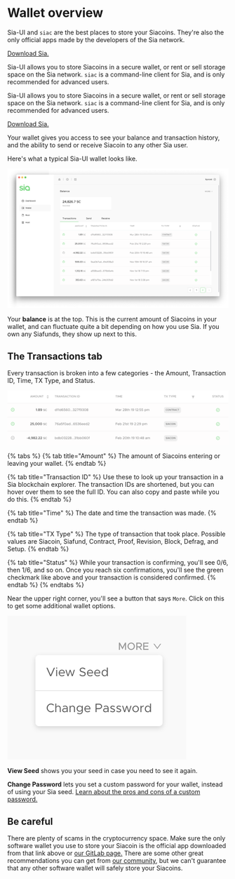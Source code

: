 # Wallet overview

Sia-UI and `siac` are the best places to store your Siacoins. They're also the only official apps made by the developers of the Sia network.

[Download Sia.](http://sia.tech/get-started)

Sia-UI allows you to store Siacoins in a secure wallet, or rent or sell storage space on the Sia network. `siac` is a command-line client for Sia, and is only recommended for advanced users.

Sia-UI allows you to store Siacoins in a secure wallet, or rent or sell storage space on the Sia network. `siac` is a command-line client for Sia, and is only recommended for advanced users.

[Download Sia.](http://sia.tech/get-started)

Your wallet gives you access to see your balance and transaction history, and the ability to send or receive Siacoin to any other Sia user.

Here's what a typical Sia-UI wallet looks like.

![](../.gitbook/assets/send-1.png)

Your **balance** is at the top. This is the current amount of Siacoins in your wallet, and can fluctuate quite a bit depending on how you use Sia. If you own any Siafunds, they show up next to this.

## The Transactions tab

Every transaction is broken into a few categories - the Amount, Transaction ID, Time, TX Type, and Status.

![In this example, you can see three transactions.](../.gitbook/assets/wallet-1.png)

{% tabs %}
{% tab title="Amount" %}
The amount of Siacoins entering or leaving your wallet.
{% endtab %}

{% tab title="Transaction ID" %}
Use these to look up your transaction in a Sia blockchain explorer. The transaction IDs are shortened, but you can hover over them to see the full ID. You can also copy and paste while you do this.
{% endtab %}

{% tab title="Time" %}
The date and time the transaction was made.
{% endtab %}

{% tab title="TX Type" %}
The type of transaction that took place. Possible values are Siacoin, Siafund, Contract, Proof, Revision, Block, Defrag, and Setup.
{% endtab %}

{% tab title="Status" %}
While your transaction is confirming, you'll see 0/6, then 1/6, and so on. Once you reach six confirmations, you'll see the green checkmark like above and your transaction is considered confirmed.
{% endtab %}
{% endtabs %}

Near the upper right corner, you'll see a button that says `More`. Click on this to get some additional wallet options.

![](../.gitbook/assets/wallet-2%20%282%29%20%283%29%20%281%29.png)

**View Seed** shows you your seed in case you need to see it again.

**Change Password** lets you set a custom password for your wallet, instead of using your Sia seed. [Learn about the pros and cons of a custom password.](how-do-i-change-my-sia-wallet-password.md)

## Be careful

There are plenty of scams in the cryptocurrency space. Make sure the only software wallet you use to store your Siacoin is the official app downloaded from that link above or [our GitLab page.](https://gitlab.com/NebulousLabs/Sia-UI/tags) There are some other great recommendations you can get from [our community](https://discord.gg/sia), but we can't guarantee that any other software wallet will safely store your Siacoins.

